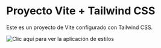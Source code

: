# Proyecto Vite + Tailwind CSS

Este es un proyecto de Vite configurado con Tailwind CSS.

![Clic aquí para ver la aplicación de estilos](https://nemoartdev.github.io/tailwindcss-exercises/)
